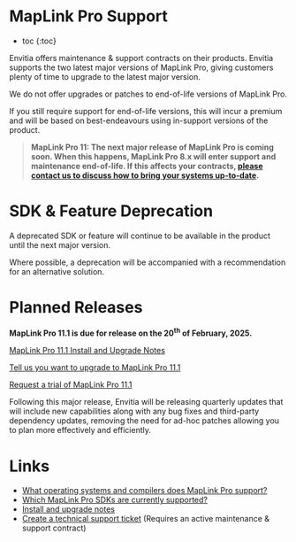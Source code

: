 # MapLink Pro Support

* toc
{:toc}

Envitia offers maintenance & support contracts on their products. Envitia supports the two latest major versions of MapLink Pro, giving customers plenty of time to upgrade to the latest major version.

We do not offer upgrades or patches to end-of-life versions of MapLink Pro.

If you still require support for end-of-life versions, this will incur a premium and will be based on best-endeavours using in-support versions of the product.

> **MapLink Pro 11: The next major release of MapLink Pro is coming soon. When this happens, MapLink Pro 8.x will enter support and maintenance end-of-life. If this affects your contracts, [please contact us to discuss how to bring your systems up-to-date](https://forms.office.com/e/6ydUswfjEe).**

# SDK & Feature Deprecation

A deprecated SDK or feature will continue to be available in the product until the next major version.

Where possible, a deprecation will be accompanied with a recommendation for an alternative solution.

# Planned Releases
**MapLink Pro 11.1 is due for release on the 20<sup>th</sup> of February, 2025.**

[MapLink Pro 11.1 Install and Upgrade Notes](install-and-upgrade.md)

[Tell us you want to upgrade to MapLink Pro 11.1](https://forms.office.com/e/6ydUswfjEe)

[Request a trial of MapLink Pro 11.1](https://forms.office.com/e/Lr7jN9TCC0)

Following this major release, Envitia will be releasing quarterly updates that will include new capabilities along with any bug fixes and third-party dependency updates, removing the need for ad-hoc patches allowing you to plan more effectively and efficiently.

# Links
- [What operating systems and compilers does MapLink Pro support?](platform-support.md)
- [Which MapLink Pro SDKs are currently supported?](sdk-support.md)
- [Install and upgrade notes](install-and-upgrade.md)
- [Create a technical support ticket](https://support.envitia.com) (Requires an active maintenance & support contract)
